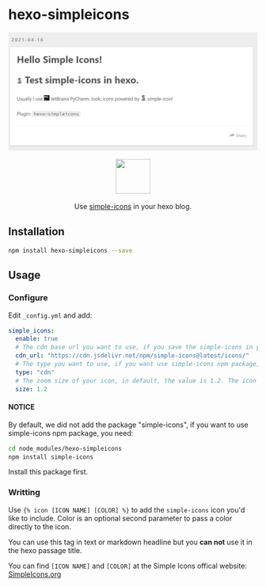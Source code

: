 # hexo-simpleicons

![Picture](https://raw.githubusercontent.com/nidbCN/hexo-simpleIcons/master/images/01.jpg)

<div align="center">

<img src="https://cdn.jsdelivr.net/npm/simple-icons@latest/icons/simpleicons.svg" width=70 height=70/>

Use [simple-icons](https://github.com/simple-icons/simple-icons) in your hexo blog.
</div>

## Installation

```bash
npm install hexo-simpleicons --save
```

## Usage

### Configure

Edit `_config.yml` and add:

```yml
simple_icons:
  enable: true
  # The cdn base url you want to use, if you save the simple-icons in your server, just modify it to the url of your simple-icons storage.
  cdn_url: "https://cdn.jsdelivr.net/npm/simple-icons@latest/icons/"
  # The type you want to use, if you want use simple-icons npm package, modify it to package.
  type: "cdn"
  # The zoom size of your icon, in default, the value is 1.2. The icon will has a seem height of line, you can modify this value to resize the icon.
  size: 1.2
```

#### NOTICE

By default, we did not add the package "simple-icons", if you want to use simple-icons npm package, you need:

```bash
cd node_modules/hexo-simpleicons
npm install simple-icons
```

Install this package first.

### Writting

Use `{% icon [ICON NAME] [COLOR] %}` to add the `simple-icons` icon you'd like to include. Color is an optional second parameter to pass a color directly to the icon.

You can use this tag in text or markdown headline but you **can not** use it in the hexo passage title.

You can find `[ICON NAME]` and `[COLOR]` at the Simple Icons offical website: [SimpleIcons.org](https://simpleicons.org/)
